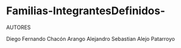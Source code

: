 # Familias-IntegrantesDefinidos-

AUTORES 

Diego Fernando Chacón Arango 
Alejandro Sebastian Alejo Patarroyo 
